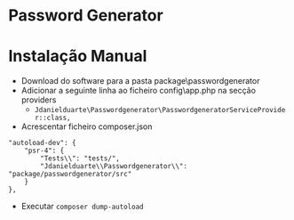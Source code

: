 # Password Generator

# Instalação Manual
* Download do software para a pasta package\\passwordgenerator
* Adicionar a seguinte linha ao ficheiro config\\app.php na secção providers
  * `Jdanielduarte\Passwordgenerator\PasswordgeneratorServiceProvider::class,`
* Acrescentar ficheiro composer.json
```
"autoload-dev": {
    "psr-4": {
        "Tests\\": "tests/",
        "Jdanielduarte\\Passwordgenerator\\": "package/passwordgenerator/src"
    }
},
```
* Executar `composer dump-autoload`